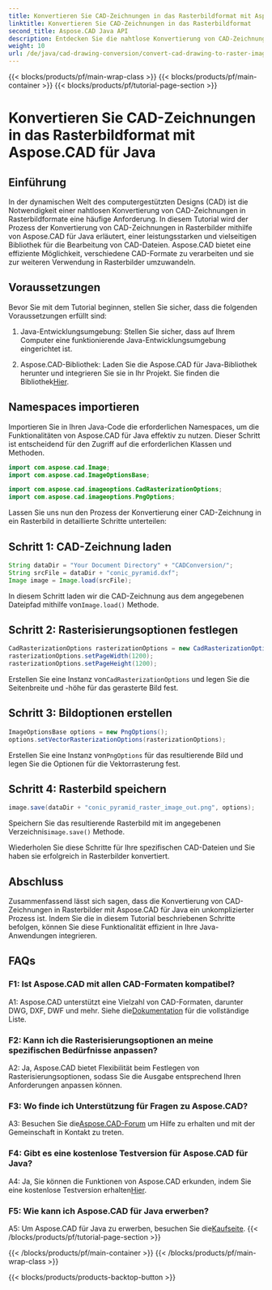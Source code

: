 ```yaml
---
title: Konvertieren Sie CAD-Zeichnungen in das Rasterbildformat mit Aspose.CAD für Java
linktitle: Konvertieren Sie CAD-Zeichnungen in das Rasterbildformat
second_title: Aspose.CAD Java API
description: Entdecken Sie die nahtlose Konvertierung von CAD-Zeichnungen in Rasterbilder mit Aspose.CAD für Java. Befolgen Sie unsere Schritt-für-Schritt-Anleitung für eine effiziente Integration.
weight: 10
url: /de/java/cad-drawing-conversion/convert-cad-drawing-to-raster-image/
---
```


{{< blocks/products/pf/main-wrap-class >}}
{{< blocks/products/pf/main-container >}}
{{< blocks/products/pf/tutorial-page-section >}}

# Konvertieren Sie CAD-Zeichnungen in das Rasterbildformat mit Aspose.CAD für Java

## Einführung

In der dynamischen Welt des computergestützten Designs (CAD) ist die Notwendigkeit einer nahtlosen Konvertierung von CAD-Zeichnungen in Rasterbildformate eine häufige Anforderung. In diesem Tutorial wird der Prozess der Konvertierung von CAD-Zeichnungen in Rasterbilder mithilfe von Aspose.CAD für Java erläutert, einer leistungsstarken und vielseitigen Bibliothek für die Bearbeitung von CAD-Dateien. Aspose.CAD bietet eine effiziente Möglichkeit, verschiedene CAD-Formate zu verarbeiten und sie zur weiteren Verwendung in Rasterbilder umzuwandeln.

## Voraussetzungen

Bevor Sie mit dem Tutorial beginnen, stellen Sie sicher, dass die folgenden Voraussetzungen erfüllt sind:

1. Java-Entwicklungsumgebung: Stellen Sie sicher, dass auf Ihrem Computer eine funktionierende Java-Entwicklungsumgebung eingerichtet ist.

2. Aspose.CAD-Bibliothek: Laden Sie die Aspose.CAD für Java-Bibliothek herunter und integrieren Sie sie in Ihr Projekt. Sie finden die Bibliothek[Hier](https://releases.aspose.com/cad/java/).

## Namespaces importieren

Importieren Sie in Ihren Java-Code die erforderlichen Namespaces, um die Funktionalitäten von Aspose.CAD für Java effektiv zu nutzen. Dieser Schritt ist entscheidend für den Zugriff auf die erforderlichen Klassen und Methoden.

```java
import com.aspose.cad.Image;
import com.aspose.cad.ImageOptionsBase;

import com.aspose.cad.imageoptions.CadRasterizationOptions;
import com.aspose.cad.imageoptions.PngOptions;
```

Lassen Sie uns nun den Prozess der Konvertierung einer CAD-Zeichnung in ein Rasterbild in detaillierte Schritte unterteilen:

## Schritt 1: CAD-Zeichnung laden

```java
String dataDir = "Your Document Directory" + "CADConversion/";
String srcFile = dataDir + "conic_pyramid.dxf";
Image image = Image.load(srcFile);
```

 In diesem Schritt laden wir die CAD-Zeichnung aus dem angegebenen Dateipfad mithilfe von`Image.load()` Methode.

## Schritt 2: Rasterisierungsoptionen festlegen

```java
CadRasterizationOptions rasterizationOptions = new CadRasterizationOptions();
rasterizationOptions.setPageWidth(1200);
rasterizationOptions.setPageHeight(1200);
```

 Erstellen Sie eine Instanz von`CadRasterizationOptions` und legen Sie die Seitenbreite und -höhe für das gerasterte Bild fest.

## Schritt 3: Bildoptionen erstellen

```java
ImageOptionsBase options = new PngOptions();
options.setVectorRasterizationOptions(rasterizationOptions);
```

 Erstellen Sie eine Instanz von`PngOptions` für das resultierende Bild und legen Sie die Optionen für die Vektorrasterung fest.

## Schritt 4: Rasterbild speichern

```java
image.save(dataDir + "conic_pyramid_raster_image_out.png", options);
```

 Speichern Sie das resultierende Rasterbild mit im angegebenen Verzeichnis`image.save()` Methode.

Wiederholen Sie diese Schritte für Ihre spezifischen CAD-Dateien und Sie haben sie erfolgreich in Rasterbilder konvertiert.

## Abschluss

Zusammenfassend lässt sich sagen, dass die Konvertierung von CAD-Zeichnungen in Rasterbilder mit Aspose.CAD für Java ein unkomplizierter Prozess ist. Indem Sie die in diesem Tutorial beschriebenen Schritte befolgen, können Sie diese Funktionalität effizient in Ihre Java-Anwendungen integrieren.

## FAQs

### F1: Ist Aspose.CAD mit allen CAD-Formaten kompatibel?

 A1: Aspose.CAD unterstützt eine Vielzahl von CAD-Formaten, darunter DWG, DXF, DWF und mehr. Siehe die[Dokumentation](https://reference.aspose.com/cad/java/) für die vollständige Liste.

### F2: Kann ich die Rasterisierungsoptionen an meine spezifischen Bedürfnisse anpassen?

A2: Ja, Aspose.CAD bietet Flexibilität beim Festlegen von Rasterisierungsoptionen, sodass Sie die Ausgabe entsprechend Ihren Anforderungen anpassen können.

### F3: Wo finde ich Unterstützung für Fragen zu Aspose.CAD?

 A3: Besuchen Sie die[Aspose.CAD-Forum](https://forum.aspose.com/c/cad/19) um Hilfe zu erhalten und mit der Gemeinschaft in Kontakt zu treten.

### F4: Gibt es eine kostenlose Testversion für Aspose.CAD für Java?

 A4: Ja, Sie können die Funktionen von Aspose.CAD erkunden, indem Sie eine kostenlose Testversion erhalten[Hier](https://releases.aspose.com/).

### F5: Wie kann ich Aspose.CAD für Java erwerben?

 A5: Um Aspose.CAD für Java zu erwerben, besuchen Sie die[Kaufseite](https://purchase.aspose.com/buy).
{{< /blocks/products/pf/tutorial-page-section >}}

{{< /blocks/products/pf/main-container >}}
{{< /blocks/products/pf/main-wrap-class >}}

{{< blocks/products/products-backtop-button >}}
